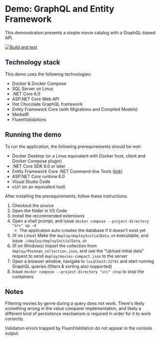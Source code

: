 # Demo: GraphQL and Entity Framework

This demonstration presents a simple movie catalog with a GraphQL-based API.

[![Build and test](https://github.com/anttikes/graphql-demo/actions/workflows/coverage.yml/badge.svg)](https://github.com/anttikes/graphql-demo/actions/workflows/coverage.yml)

## Technology stack

This demo uses the following technologies:

- Docker & Docker Compose
- SQL Server on Linux
- .NET Core 6.0
- ASP.NET Core Web API
- Hot Chocolate GraphQL framework
- Entity Framework Core (with Migrations and Compiled Models)
- MediatR
- FluentValidations

## Running the demo

To run the application, the following prerequirements should be met:

- Docker Desktop (or a Linux equivalent with Docker host, client and Docker Compose plugin)
- .NET Core SDK 6.0 or later
- Entity Framework Core .NET Command-line Tools ([link](https://learn.microsoft.com/en-us/ef/core/cli/dotnet))
- ASP.NET Core runtime 6.0
- Visual Studio Code
- cUrl (or an equivalent tool)

After installing the prerequirements, follow these instructions:

1. Checkout the source
2. Open the folder in VS Code
3. Install the recommended extensions
4. Open a shell prompt, and issue `docker compose --project-directory "src" up -d`
   - The application auto-creates the database if it doesn't exist yet
5. (If on Linux) Make the `deploy/deployInitialData.sh` executable, and issue `./deploy/deployInitialData.sh`
6. (If on Windows) Import the collection from `deploy/Postman_collection.json`, and use the "Upload initial data" request to send `deploy/movies-compact.json` to the server
7. Open a browser window, navigate to `localhost:32741` and start running GraphQL queries (filters & sorting also supported)
8. Issue `docker compose --project-directory "src" stop` to stop the containers

## Notes

Filtering movies by genre during a query does not work. There's likely something wrong in the value comparer implementation, and likely a different kind of persistence mechanism is required in order for it to work correctly.

Validation errors trapped by FluentValidation do not appear in the console output.

